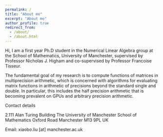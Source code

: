 ```yaml
---
permalink: /
title: "About me"
excerpt: "About me"
author_profile: true
redirect_from: 
  - /about/
  - /about.html
---
```


Hi, I am a first year Ph.D student in the Numerical Linear Algebra group at the School of Mathematics, University of Manchester, supervised by Professor Nicholas J. Higham and co-supervised by Professor Francoise Tisseur.

The fundamental goal of my research is to compute functions of matrices in multiprecision arithmetic, which is concerned with algorithms for evaluating matrix functions in arithmetic of precisions beyond the standard single and double. In particular, this includes the half precision arithmetic that is becoming prevalent on GPUs and arbitrary precision arithmetic.

Contact details

2.111 Alan Turing Building
The University of Manchester
School of Mathematics
Oxford Road
Manchester
M13 9PL
UK

Email: xiaobo.liu [at] manchester.ac.uk
